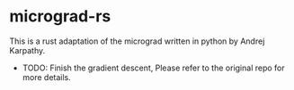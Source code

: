 # micrograd-rs

This is a rust adaptation of the micrograd written in python by Andrej Karpathy.

* TODO: Finish the gradient descent, Please refer to the original repo for more details. 

